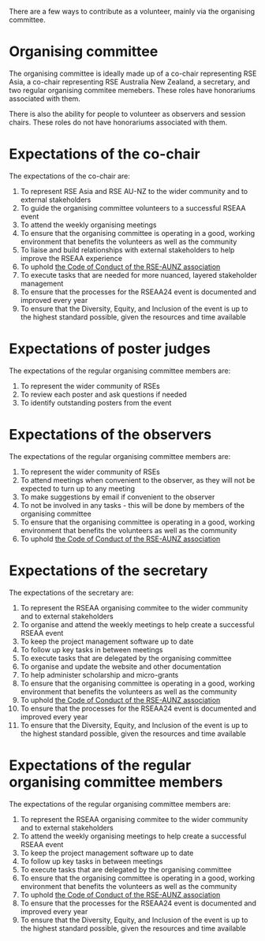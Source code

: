 There are a few ways to contribute as a volunteer, mainly via the organising committee.


# Organising committee

The organising committee is ideally made up of a co-chair representing RSE Asia, a co-chair representing RSE Australia New Zealand, a secretary, and two regular organising commitee memebers. These roles have honorariums associated with them.

There is also the ability for people to volunteer as observers and session chairs. These roles do not have honorariums associated with them.

# Expectations of the co-chair

The expectations of the co-chair are:
1. To represent RSE Asia and RSE AU-NZ to the wider community and to external stakeholders
2. To guide the organising committee volunteers to a successful RSEAA event
3. To attend the weekly organising meetings
4. To ensure that the organising committee is operating in a good, working environment that benefits the volunteers as well as the community
5. To liaise and build relationships with external stakeholders to help improve the RSEAA experience
6. To uphold [the Code of Conduct of the RSE-AUNZ association](https://rse-aunz.github.io/code-of-conduct/)
7. To execute tasks that are needed for more nuanced, layered stakeholder management
8. To ensure that the processes for the RSEAA24 event is documented and improved every year
9. To ensure that the Diversity, Equity, and Inclusion of the event is up to the highest standard possible, given the resources and time available


# Expectations of poster judges

The expectations of the regular organising committee members are:
1. To represent the wider community of RSEs
2. To review each poster and ask questions if needed
3. To identify outstanding posters from the event

# Expectations of the observers

The expectations of the regular organising committee members are:
1. To represent the wider community of RSEs
2. To attend meetings when convenient to the observer, as they will not be expected to turn up to any meeting
3. To make suggestions by email if convenient to the observer
4. To not be involved in any tasks - this will be done by members of the organising committee
5. To ensure that the organising committee is operating in a good, working environment that benefits the volunteers as well as the community
6. To uphold [the Code of Conduct of the RSE-AUNZ association](https://rse-aunz.github.io/code-of-conduct/)

   
# Expectations of the secretary

The expectations of the secretary are:
1. To represent the RSEAA organising commitee to the wider community and to external stakeholders
2. To organise and attend the weekly meetings to help create a successful RSEAA event
3. To keep the project management software up to date
4. To follow up key tasks in between meetings
5. To execute tasks that are delegated by the organising committee
6. To organise and update the website and other documentation
7. To help administer scholarship and micro-grants
8. To ensure that the organising committee is operating in a good, working environment that benefits the volunteers as well as the community
9. To uphold [the Code of Conduct of the RSE-AUNZ association](https://rse-aunz.github.io/code-of-conduct/)
10. To ensure that the processes for the RSEAA24 event is documented and improved every year
11. To ensure that the Diversity, Equity, and Inclusion of the event is up to the highest standard possible, given the resources and time available

# Expectations of the regular organising committee members

The expectations of the regular organising committee members are:
1. To represent the RSEAA organising commitee to the wider community and to external stakeholders
2. To attend the weekly organising meetings to help create a successful RSEAA event
3. To keep the project management software up to date
4. To follow up key tasks in between meetings
5. To execute tasks that are delegated by the organising committee
6. To ensure that the organising committee is operating in a good, working environment that benefits the volunteers as well as the community
7. To uphold [the Code of Conduct of the RSE-AUNZ association](https://rse-aunz.github.io/code-of-conduct/)
8. To ensure that the processes for the RSEAA24 event is documented and improved every year
9. To ensure that the Diversity, Equity, and Inclusion of the event is up to the highest standard possible, given the resources and time available




